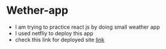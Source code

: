 # Wether-app
 * I am trying to practice react js by doing small weather app 
 * I used netfliy to deploy this app
 * check this link for deployed site [link](https://polite-weatherapp.netlify.app/)